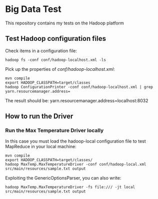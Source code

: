 # Big Data Test
This repository contains my tests on the Hadoop platform

## Test Hadoop configuration files

Check items in a configuration file:

```
hadoop fs -conf conf/hadoop-localhost.xml -ls
```

Pick up the properties of *conf/hadoop-localhost.xml*:

```
mvn compile
export HADOOP_CLASSPATH=target/classes
hadoop ConfigurationPrinter -conf conf/hadoop-localhost.xml | grep yarn.resourcemanager.address=
```

The result should be: yarn.resourcemanager.address=localhost:8032

## How to run the Driver

### Run the Max Temperature Driver locally
In this case you must load the hadoop-local configuration file to test MapReduce in your local machine:

```
mvn compile
export HADOOP_CLASSPATH=target/classes/
hadoop MaxTemp.MaxTemperatureDriver -conf conf/hadoop-local.xml src/main/resources/sample.txt output
```

Exploiting the GenericOptionsParser, you can also write:

```
hadoop MaxTemp.MaxTemperatureDriver -fs file:/// -jt local src/main/resources/sample.txt output
```


